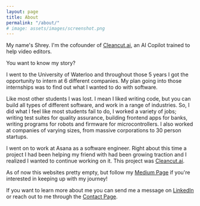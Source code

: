 ```yaml
---
layout: page
title: About
permalink: "/about/"
# image: assets/images/screenshot.png
---
```


My name's Shrey. I'm the cofounder of [Cleancut.ai]({{https://cleancut.ai/}}), an AI Copilot trained to help video editors.

You want to know my story?

I went to the University of Waterloo and throughout those 5 years I got the opportunity to intern at 6 different companies. My plan going into those internships was to find out what I wanted to do with software.

Like most other students I was lost. I mean I liked writing code, but you can build all types of different software, and work in a range of industries. So, I did what I feel like most students fail to do, I worked a variety of jobs; writing test suites for quality assurance, building frontend apps for banks, writing programs for robots and firmware for microcontrollers. I also worked at companies of varying sizes, from massive corporations to 30 person startups.

I went on to work at Asana as a software engineer. Right about this time a project I had been helping my friend with had been growing traction and I realized I wanted to continue working on it. This project was [Cleancut.ai]({{https://cleancut.ai/}}).

As of now this websites pretty empty, but follow my [Medium Page]({{site.social.medium}}) if you're interested in keeping up with my journey!

If you want to learn more about me you can send me a message on [LinkedIn]({{site.social.linkedin}}) or reach out to me through the [Contact Page](/contact/).
